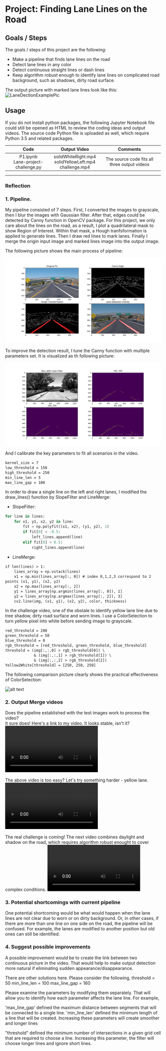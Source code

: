 # **Project: Finding Lane Lines on the Road** 

## **Goals / Steps**

The goals / steps of this project are the following:
* Make a pipeline that finds lane lines on the road
* Detect lane lines in any color
* Detect continuous straight lines or dash lines
* Keep algorithm robust enough to identify lane lines on complicated road background, such as shadows, dirty road surface.

The output picture with marked lane lines look like this:
![LaneDectionExamplePic](https://github.com/uranus4ever/Lane-Detection/blob/master/LaneDectionExamplePic.png)  


## Usage
If you do not install python packages, the following Jupyter Notebook file could still be opened as HTML to review the coding ideas and output videos. 
The source code Python file is uploaded as well, which require Python 3.5 and related packages.

| Code          | Output Video | Comments |
| :---:         |     :---:      |         :---: |
| P1.ipynb <br>Lane-project-challenge.py   | solidWhiteRight.mp4 <br>solidYellowLeft.mp4 <br>challenge.mp4     | The source code fits all three output videos   |

[//]: # (Image References)

[image1]: ./PipelineProcess.jpg "PipelineProcess"
[image2]: ./CannyParameters.png "Canny Parameters"
[image3]: ./Comparison_colorfilter "Color Filter"
[video1]: ./solidWhite.mp4 "Video1"
[video2]: ./solidYellowLeft.mp4 "Video2"
[video3]: ./challenge.mp4 "Video3-challenge"

---

### Reflection

### 1. Pipeline. 

My pipeline consisted of 7 steps. First, I converted the images to grayscale, then I blur the images with Gaussian filter. After that, edges could be detected by Canny function in OpenCV package. For this project, we only care about the lines on the road, as a result, I plot a quadrilateral mask to show Region of Interest. Within that mask, a Hough tranfsformation is applied to generate lines. Then I draw red lines to mark lanes. Finally I merge the origin input image and marked lines image into the output image.

The following picture shows the main process of pipeline: 

![alt text][image1]

To improve the detection result, I tune the Canny function with multiple parameters set. It is visualized as th following picture:

![alt text][image2]

And I calibrate the key parameters to fit all scenarios in the video.

```
kernel_size = 7
low_threshold = 150
high_threshold = 250
min_line_len = 5
max_line_gap = 100
```

In order to draw a single line on the left and right lanes, I modified the draw_lines() function by SlopeFilter and LineMerge:
* SlopeFilter:
```python
for line in lines:
    for x1, y1, x2, y2 in line:
        fit = np.polyfit((x1, x2), (y1, y2), 1)
        if fit[0] < -0.5:
            left_lines.append(line)
        elif fit[0] > 0.5:
            right_lines.append(line)
```

* LineMerge:
```
if len(lines) > 1:
    lines_array = np.vstack(lines)
    x1 = np.min(lines_array[:, 0]) # index 0,1,2,3 correspond to 2 points (x1, y1), (x2, y2)
    x2 = np.max(lines_array[:, 2])
    y1 = lines_array[np.argmin(lines_array[:, 0]), 1]
    y2 = lines_array[np.argmax(lines_array[:, 2]), 3]
    cv2.line(img, (x1, y1), (x2, y2), color, thickness)
```
        
In the challenge video, one of the obstale to identify yellow lane line due to tree shadow, dirty road surface and worn lines. I use a ColorSelection to turn yellow pixel into white before sending image to grayscale.

```
red_threshold = 200
green_threshold = 50
blue_threshold = 0
rgb_threshold = [red_threshold, green_threshold, blue_threshold]
threshold = (img[:,:,0] > rgb_threshold[0]) \
             & (img[:,:,1] > rgb_threshold[1]) \
             & (img[:,:,2] > rgb_threshold[2])
Yellow2White[threshold] = [250, 250, 250]
```

The following comparison picture clearly shows the practical effectiveness of ColorSelection:

![alt text][image3]

### 2. Output Merge videos

Does the pipeline established with the test images work to process the video?
<br>It sure does! Here's a link to my video. It looks stable, isn't it?
![alt text][video1]

The above video is too easy? Let's try something harder - yellow lane.
![alt text][video2]

The real challenge is coming! The next video combines daylight and shadow on the road, which requires algorithm robust enought to cover complex conditions.
![alt text][video3]


### 3. Potential shortcomings with current pipeline

One potential shortcoming would be what would happen when the lane lines are not clear due to worn or on dirty background. Or, in other cases, if there are more than one line on one side on the road, the pipeline will be confused. For example, the lanes are modified to another position but old ones can still be identified. 

### 4. Suggest possible improvements

A possible improvement would be to create the link between two continuous picture in the video. That would help to make output detection more natural if eliminating sudden appearance/disappearance.

There are other solutions here. Please consider the following,
threshold = 50
min_line_len = 100
max_line_gap = 160

Please examine the parameters by modifying them separately. That will allow you to identify how each parameter affects the lane line. For example,

'max_line_gap' defined the maximum distance between segments that will be connected to a single line.
'min_line_len' defined the minimum length of a line that will be created.
Increasing these parameters will create smoother and longer lines

"threshold" defined the minimum number of intersections in a given grid cell that are required to choose a line.
Increasing this parameter, the filter will choose longer lines and ignore short lines.
